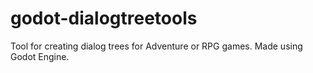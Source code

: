 # godot-dialogtreetools
Tool for creating dialog trees for Adventure or RPG games. Made using Godot Engine.
